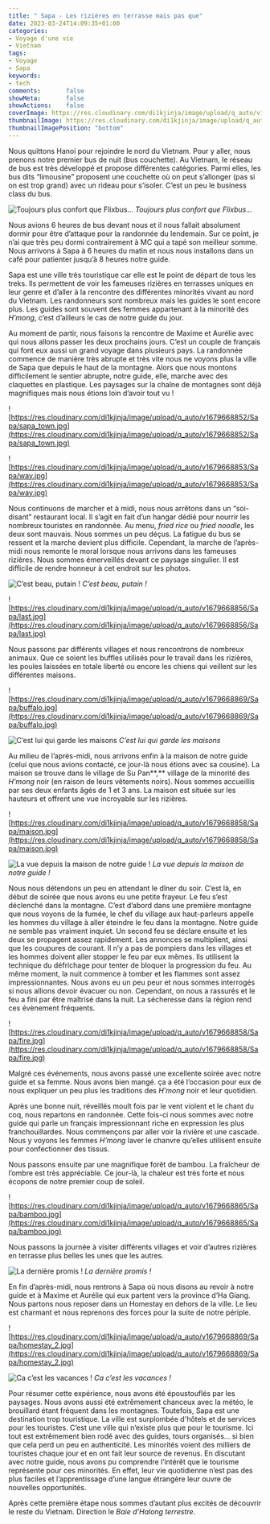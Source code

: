 ```yaml
---
title: " Sapa - Les rizières en terrasse mais pas que"
date: 2023-03-24T14:09:35+01:00
categories:
- Voyage d'une vie
- Vietnam
tags:
- Voyage
- Sapa
keywords:
- tech
comments:       false
showMeta:       false
showActions:    false
coverImage: https://res.cloudinary.com/di1kjinja/image/upload/q_auto/v1679668857/Sapa/first_riziere.jpg
thumbnailImage: https://res.cloudinary.com/di1kjinja/image/upload/q_auto/v1679668857/Sapa/first_riziere.jpg
thumbnailImagePosition: "bottom"
---
```


Nous quittons Hanoi pour rejoindre le nord du Vietnam. Pour y aller, nous prenons notre premier bus de nuit (bus couchette). Au Vietnam, le réseau de bus est très développé et propose différentes catégories. Parmi elles, les bus dits “limousine” proposent une couchette où on peut s’allonger (pas si on est trop grand) avec un rideau pour s’isoler. C’est un peu le business class du bus. 

![****Toujours plus confort que Flixbus…****](https://res.cloudinary.com/di1kjinja/image/upload/q_auto/v1679668851/Sapa/bus_limousine.jpg)
*Toujours plus confort que Flixbus…*

Nous avions 6 heures de bus devant nous et il nous fallait absolument dormir pour être d’attaque pour la randonnée du lendemain. Sur ce point, je n’ai que très peu dormi contrairement à MC qui a tapé son meilleur somme. Nous arrivons à Sapa à 6 heures du matin et nous nous installons dans un café pour patienter jusqu’à 8 heures notre guide. 

Sapa est une ville très touristique car elle est le point de départ de tous les treks. Ils permettent de voir les fameuses rizières en terrasses uniques en leur genre et d’aller à la rencontre des différentes minorités vivant au nord du Vietnam. Les randonneurs sont nombreux mais les guides le sont encore plus. Les guides sont souvent des femmes appartenant à la minorité des *H’mong*, c’est d’ailleurs le cas de notre guide du jour. 

Au moment de partir, nous faisons la rencontre de Maxime et Aurélie avec qui nous allons passer les deux prochains jours. C’est un couple de français qui font eux aussi un grand voyage dans plusieurs pays. La randonnée commence de manière très abrupte et très vite nous ne voyons plus la ville de Sapa que depuis le haut de la montagne. Alors que nous montons difficilement le sentier abrupte, notre guide, elle, marche avec des claquettes en plastique. Les paysages sur la chaîne de montagnes sont déjà magnifiques mais nous étions loin d’avoir tout vu !

![https://res.cloudinary.com/di1kjinja/image/upload/q_auto/v1679668852/Sapa/sapa_town.jpg](https://res.cloudinary.com/di1kjinja/image/upload/q_auto/v1679668852/Sapa/sapa_town.jpg)

![https://res.cloudinary.com/di1kjinja/image/upload/q_auto/v1679668853/Sapa/way.jpg](https://res.cloudinary.com/di1kjinja/image/upload/q_auto/v1679668853/Sapa/way.jpg)

Nous continuons de marcher et à midi, nous nous arrêtons dans un “soi-disant” restaurant local. Il s’agit en fait d’un hangar dédié pour nourrir les nombreux touristes en randonnée. Au menu, *fried rice* ou *fried noodle*, les deux sont mauvais. Nous sommes un peu déçus. La fatigue du bus se ressent et la marche devient plus difficile. Cependant, la marche de l’après-midi nous remonte le moral lorsque nous arrivons dans les fameuses rizières. Nous sommes émerveillés devant ce paysage singulier. Il est difficile de rendre honneur à cet endroit sur les photos. 

![************C’est beau, putain !************](https://res.cloudinary.com/di1kjinja/image/upload/q_auto/v1679668857/Sapa/first_riziere.jpg)
*C’est beau, putain !*

![https://res.cloudinary.com/di1kjinja/image/upload/q_auto/v1679668856/Sapa/last.jpg](https://res.cloudinary.com/di1kjinja/image/upload/q_auto/v1679668856/Sapa/last.jpg)

Nous passons par différents villages et nous rencontrons de nombreux animaux. Que ce soient les buffles utilisés pour le travail dans les rizières, les poules laissées en totale liberté ou encore les chiens qui veillent sur les différentes maisons. 

![https://res.cloudinary.com/di1kjinja/image/upload/q_auto/v1679668869/Sapa/buffalo.jpg](https://res.cloudinary.com/di1kjinja/image/upload/q_auto/v1679668869/Sapa/buffalo.jpg)

![********************************C’est lui qui garde les maisons********************************](https://res.cloudinary.com/di1kjinja/image/upload/q_auto/v1679669808/Sapa/dog_mini.jpg)
*C’est lui qui garde les maisons*

Au milieu de l’après-midi, nous arrivons enfin à la maison de notre guide (celui que nous avions contacté, ce jour-là nous étions avec sa cousine). La maison se trouve dans le village de Su Pan**,** village de la minorité des *H’mong* noir (en raison de leurs vêtements noirs). Nous sommes accueillis par ses deux enfants âgés de 1 et 3 ans. La maison est située sur les hauteurs et offrent une vue incroyable sur les rizières. 

![https://res.cloudinary.com/di1kjinja/image/upload/q_auto/v1679668858/Sapa/maison.jpg](https://res.cloudinary.com/di1kjinja/image/upload/q_auto/v1679668858/Sapa/maison.jpg)

![***********La vue depuis la maison de notre guide !***********](https://res.cloudinary.com/di1kjinja/image/upload/q_auto/v1679668859/Sapa/homestay_view.jpg)
*La vue depuis la maison de notre guide !*

Nous nous détendons un peu en attendant le dîner du soir. C’est là, en début de soirée que nous avons eu une petite frayeur. Le feu s’est déclenché dans la montagne. C’est d’abord dans une première montagne que nous voyons de la fumée, le chef du village aux haut-parleurs appelle les hommes du village à aller éteindre le feu dans la montagne. Notre guide ne semble pas vraiment inquiet. Un second feu se déclare ensuite et les deux se propagent assez rapidement. Les annonces se multiplient, ainsi que les coupures de courant. Il n’y a pas de pompiers dans les villages et les hommes doivent aller stopper le feu par eux mêmes. Ils utilisent la technique du défrichage pour tenter de bloquer la progression du feu. Au même moment, la nuit commence à tomber et les flammes sont assez impressionnantes. Nous avons eu un peu peur et nous sommes interrogés si nous allions devoir évacuer ou non. Cependant, on nous a rassurés et le feu a fini par être maîtrisé dans la nuit. La sécheresse dans la région rend ces évènement fréquents.

![https://res.cloudinary.com/di1kjinja/image/upload/q_auto/v1679668858/Sapa/fire.jpg](https://res.cloudinary.com/di1kjinja/image/upload/q_auto/v1679668858/Sapa/fire.jpg)

Malgré ces événements, nous avons passé une excellente soirée avec notre guide et sa femme. Nous avons bien mangé. ça a été l’occasion pour eux de nous expliquer un peu plus les traditions des *H’mong* noir et leur quotidien. 

Après une bonne nuit, réveillés moult fois par le vent violent et le chant du coq, nous repartons en randonnée. Cette fois-ci nous sommes avec notre guide qui parle un français impressionnant riche en expression les plus franchouillardes. Nous commençons par aller voir la rivière et une cascade. Nous y voyons les femmes *H’mong* laver le chanvre qu’elles utilisent ensuite pour confectionner des tissus.

Nous passons ensuite par une magnifique forêt de bambou. La fraîcheur de l’ombre est très appréciable. Ce jour-là, la chaleur est très forte et nous écopons de notre premier coup de soleil.

 

![https://res.cloudinary.com/di1kjinja/image/upload/q_auto/v1679668865/Sapa/bamboo.jpg](https://res.cloudinary.com/di1kjinja/image/upload/q_auto/v1679668865/Sapa/bamboo.jpg)

Nous passons la journée à visiter différents villages et voir d’autres rizières en terrasse plus belles les unes que les autres. 

![*La dernière promis !*](https://res.cloudinary.com/di1kjinja/image/upload/q_auto/v1679669939/Sapa/riziere_turquoise.jpg)
*La dernière promis !*

En fin d’après-midi, nous rentrons à Sapa où nous disons au revoir à notre guide et à Maxime et Aurélie qui eux partent vers la province d’Ha Giang. Nous partons nous reposer dans un Homestay en dehors de la ville. Le lieu est charmant et nous reprenons des forces pour la suite de notre périple. 

![https://res.cloudinary.com/di1kjinja/image/upload/q_auto/v1679668869/Sapa/homestay_2.jpg](https://res.cloudinary.com/di1kjinja/image/upload/q_auto/v1679668869/Sapa/homestay_2.jpg)

![*Ca c’est les vacances !*](https://res.cloudinary.com/di1kjinja/image/upload/q_auto/v1679668866/Sapa/hamac_time.jpg)
*Ca c’est les vacances !*

Pour résumer cette expérience, nous avons été époustouflés par les paysages. Nous avons aussi été extrêmement chanceux avec la météo, le brouillard étant fréquent dans les montagnes. Toutefois, Sapa est une destination trop touristique. La ville est surplombée d'hôtels et de services pour les touristes. C’est une ville qui n’existe plus que pour le tourisme. Ici tout est extrêmement bien rodé avec des guides, tours organisés… si bien que cela perd un peu en authenticité. Les minorités voient des milliers de touristes chaque jour et en ont fait leur source de revenus. En discutant avec notre guide, nous avons pu comprendre l’intérêt que le tourisme représente pour ces minorités. En effet, leur vie quotidienne n’est pas des plus faciles et l’apprentissage d’une langue étrangère leur ouvre de nouvelles opportunités. 

Après cette première étape nous sommes d’autant plus excités de découvrir le reste du Vietnam. Direction le *Baie d’Halong terrestre*.

